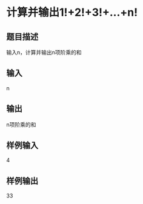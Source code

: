  # 计算并输出1!+2!+3!+...+n!  
  
 ## 题目描述  
 输入n，计算并输出n项阶乘的和  
   
 ## 输入  
 n  
   
 ## 输出  
 n项阶乘的和  
   
 ## 样例输入  
 4  
 ## 样例输出  
 33  
   
  
